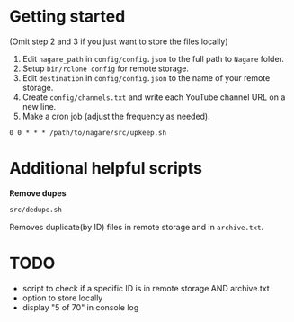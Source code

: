 # Getting started

(Omit step 2 and 3 if you just want to store the files locally)

1. Edit `nagare_path` in `config/config.json` to the full path to `Nagare` folder.
2. Setup `bin/rclone config` for remote storage.
3. Edit `destination` in `config/config.json` to the name of your remote storage.
4. Create `config/channels.txt` and write each YouTube channel URL on a new line.
5. Make a cron job (adjust the frequency as needed).
```
0 0 * * * /path/to/nagare/src/upkeep.sh
```

# Additional helpful scripts

**Remove dupes**
```bash
src/dedupe.sh
```
Removes duplicate(by ID) files in remote storage and in `archive.txt`.

# TODO

- script to check if a specific ID is in remote storage AND archive.txt
- option to store locally
- display "5 of 70" in console log

